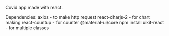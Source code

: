 Covid app made with react. 

Dependencies:
axios - to make http request
react-charjs-2 - for chart making
react-countup - for counter
@material-ui/core
npm install uikit-react - for multiple classes

